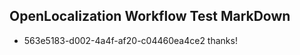 ## OpenLocalization Workflow Test MarkDown
* 563e5183-d002-4a4f-af20-c04460ea4ce2 thanks!

<!--HONumber=Jul16_HO2-->


